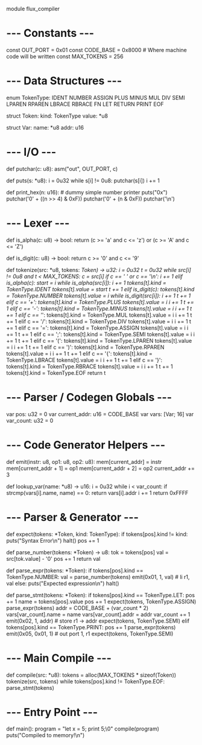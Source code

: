 module flux_compiler

# --- Constants ---
const OUT_PORT = 0x01
const CODE_BASE = 0x8000  # Where machine code will be written
const MAX_TOKENS = 256

# --- Data Structures ---
enum TokenType:
    IDENT
    NUMBER
    ASSIGN
    PLUS
    MINUS
    MUL
    DIV
    SEMI
    LPAREN
    RPAREN
    LBRACE
    RBRACE
    FN
    LET
    RETURN
    PRINT
    EOF

struct Token:
    kind: TokenType
    value: *u8

struct Var:
    name: *u8
    addr: u16

# --- I/O ---
def putchar(c: u8):
    asm("out", OUT_PORT, c)

def puts(s: *u8):
    i = 0u32
    while s[i] != 0u8:
        putchar(s[i])
        i += 1

def print_hex(n: u16):
    # dummy simple number printer
    puts("0x")
    putchar('0' + ((n >> 4) & 0xF))
    putchar('0' + (n & 0xF))
    putchar('\n')

# --- Lexer ---
def is_alpha(c: u8) -> bool:
    return (c >= 'a' and c <= 'z') or (c >= 'A' and c <= 'Z')

def is_digit(c: u8) -> bool:
    return c >= '0' and c <= '9'

def tokenize(src: *u8, tokens: *Token) -> u32:
    i = 0u32
    t = 0u32
    while src[i] != 0u8 and t < MAX_TOKENS:
        c = src[i]
        if c == ' ' or c == '\n':
            i += 1
        elif is_alpha(c):
            start = i
            while is_alpha(src[i]): i += 1
            tokens[t].kind = TokenType.IDENT
            tokens[t].value = start
            t += 1
        elif is_digit(c):
            tokens[t].kind = TokenType.NUMBER
            tokens[t].value = i
            while is_digit(src[i]): i += 1
            t += 1
        elif c == '+':
            tokens[t].kind = TokenType.PLUS
            tokens[t].value = i
            i += 1
            t += 1
        elif c == '-':
            tokens[t].kind = TokenType.MINUS
            tokens[t].value = i
            i += 1
            t += 1
        elif c == '*':
            tokens[t].kind = TokenType.MUL
            tokens[t].value = i
            i += 1
            t += 1
        elif c == '/':
            tokens[t].kind = TokenType.DIV
            tokens[t].value = i
            i += 1
            t += 1
        elif c == '=':
            tokens[t].kind = TokenType.ASSIGN
            tokens[t].value = i
            i += 1
            t += 1
        elif c == ';':
            tokens[t].kind = TokenType.SEMI
            tokens[t].value = i
            i += 1
            t += 1
        elif c == '(':
            tokens[t].kind = TokenType.LPAREN
            tokens[t].value = i
            i += 1
            t += 1
        elif c == ')':
            tokens[t].kind = TokenType.RPAREN
            tokens[t].value = i
            i += 1
            t += 1
        elif c == '{':
            tokens[t].kind = TokenType.LBRACE
            tokens[t].value = i
            i += 1
            t += 1
        elif c == '}':
            tokens[t].kind = TokenType.RBRACE
            tokens[t].value = i
            i += 1
            t += 1
    tokens[t].kind = TokenType.EOF
    return t

# --- Parser / Codegen Globals ---
var pos: u32 = 0
var current_addr: u16 = CODE_BASE
var vars: [Var; 16]
var var_count: u32 = 0

# --- Code Generator Helpers ---
def emit(instr: u8, op1: u8, op2: u8):
    mem[current_addr] = instr
    mem[current_addr + 1] = op1
    mem[current_addr + 2] = op2
    current_addr += 3

def lookup_var(name: *u8) -> u16:
    i = 0u32
    while i < var_count:
        if strcmp(vars[i].name, name) == 0:
            return vars[i].addr
        i += 1
    return 0xFFFF

# --- Parser & Generator ---
def expect(tokens: *Token, kind: TokenType):
    if tokens[pos].kind != kind:
        puts("Syntax Error\n")
        halt()
    pos += 1

def parse_number(tokens: *Token) -> u8:
    tok = tokens[pos]
    val = src[tok.value] - '0'
    pos += 1
    return val

def parse_expr(tokens: *Token):
    if tokens[pos].kind == TokenType.NUMBER:
        val = parse_number(tokens)
        emit(0x01, 1, val)  # li r1, val
    else:
        puts("Expected expression\n")
        halt()

def parse_stmt(tokens: *Token):
    if tokens[pos].kind == TokenType.LET:
        pos += 1
        name = tokens[pos].value
        pos += 1
        expect(tokens, TokenType.ASSIGN)
        parse_expr(tokens)
        addr = CODE_BASE + (var_count * 2)
        vars[var_count].name = name
        vars[var_count].addr = addr
        var_count += 1
        emit(0x02, 1, addr)  # store r1 -> addr
        expect(tokens, TokenType.SEMI)
    elif tokens[pos].kind == TokenType.PRINT:
        pos += 1
        parse_expr(tokens)
        emit(0x05, 0x01, 1)  # out port 1, r1
        expect(tokens, TokenType.SEMI)

# --- Main Compile ---
def compile(src: *u8):
    tokens = alloc(MAX_TOKENS * sizeof(Token))
    tokenize(src, tokens)
    while tokens[pos].kind != TokenType.EOF:
        parse_stmt(tokens)

# --- Entry Point ---
def main():
    program = "let x = 5; print 5;\0"
    compile(program)
    puts("Compiled to memory!\n")
